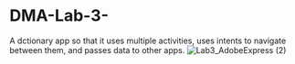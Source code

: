 # DMA-Lab-3-
 A dctionary app so that it uses multiple activities, uses intents to navigate between them, and passes data to other apps.
 ![Lab3_AdobeExpress (2)](https://user-images.githubusercontent.com/63031691/226230998-6c8d2491-0834-4194-965f-2ed6815edd5c.gif)

